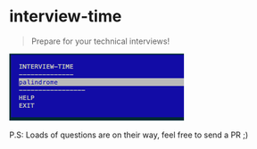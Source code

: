 # interview-time
> Prepare for your technical interviews!

![screen](./screen.png)

P.S: Loads of questions are on their way, feel free to send a PR ;)
